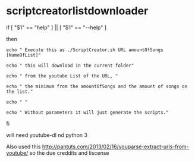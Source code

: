 # scriptcreatorlistdownloader

if [ "$1" == "help" ] || [ "$1" == "--help" ]

then

    echo " Execute this as ./ScriptCreator.sh URL amountOfSongs [NameOfList]"

    echo " this will download in the current folder"

    echo " from the youtube List of the URL, "

    echo " the minimum from the amountOfSongs and the amount of songs on the list."

    echo " "

    echo " Without parameters it will just generate the scripts."

fi


will need youtube-dl nd python 3

Also used this http://pantuts.com/2013/02/16/youparse-extract-urls-from-youtube/ so the due creddits and liscense
